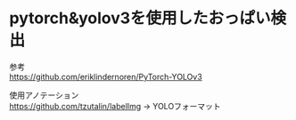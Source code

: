 # pytorch&yolov3を使用したおっぱい検出
参考  
https://github.com/eriklindernoren/PyTorch-YOLOv3

使用アノテーション  
https://github.com/tzutalin/labelImg
→ YOLOフォーマット
